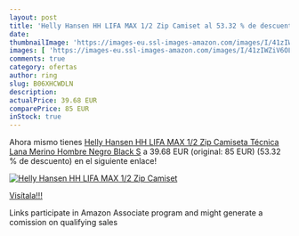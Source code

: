 ```yaml
---
layout: post
title: 'Helly Hansen HH LIFA MAX 1/2 Zip Camiset al 53.32 % de descuento'
date: 
thumbnailImage: 'https://images-eu.ssl-images-amazon.com/images/I/41zIWZiV6OL._SL200_.jpg'
images: [ 'https://images-eu.ssl-images-amazon.com/images/I/41zIWZiV6OL._SL200_.jpg' ]
comments: true
category: ofertas
author: ring
slug: B06XHCWDLN
description:
actualPrice: 39.68 EUR
comparePrice: 85 EUR
inStock: true
---
```


Ahora mismo tienes [Helly Hansen HH LIFA MAX 1/2 Zip Camiseta Técnica Lana Merino  Hombre  Negro  Black   S](https://www.amazon.es/dp/B06XHCWDLN/?tag=tolees-21) a 39.68 EUR (original: 85 EUR) (53.32 %  de descuento) en el siguiente enlace!

[![Helly Hansen HH LIFA MAX 1/2 Zip Camiset](https://images-eu.ssl-images-amazon.com/images/I/41zIWZiV6OL._SL200_.jpg)](https://www.amazon.es/dp/B06XHCWDLN/?tag=tolees-21)

[Visítala!!!](https://www.amazon.es/dp/B06XHCWDLN/?tag=tolees-21)

Links participate in Amazon Associate program and might generate a comission on qualifying sales
